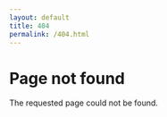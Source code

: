 ```yaml
---
layout: default
title: 404
permalink: /404.html
---
```


# Page not found

The requested page could not be found.
